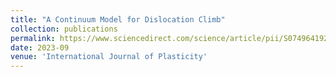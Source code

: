```yaml
---
title: "A Continuum Model for Dislocation Climb"
collection: publications
permalink: https://www.sciencedirect.com/science/article/pii/S0749641923001869
date: 2023-09
venue: 'International Journal of Plasticity'
---
```



